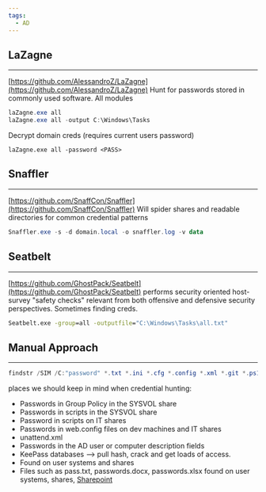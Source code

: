 ```yaml
---
tags:
  - AD
---
```

## LaZagne
---
[https://github.com/AlessandroZ/LaZagne](https://github.com/AlessandroZ/LaZagne)
Hunt for passwords stored in commonly used software.
All modules
```powershell
laZagne.exe all
laZagne.exe all -output C:\Windows\Tasks
```
Decrypt domain creds (requires current users password)
```powersehll
laZagne.exe all -password <PASS>
```
## Snaffler
---
[https://github.com/SnaffCon/Snaffler](https://github.com/SnaffCon/Snaffler)
Will spider shares and readable directories for common credential patterns
```PowerShell
Snaffler.exe -s -d domain.local -o snaffler.log -v data
```
## Seatbelt
---
[https://github.com/GhostPack/Seatbelt](https://github.com/GhostPack/Seatbelt)
performs security oriented host-survey "safety checks" relevant from both offensive and defensive security perspectives. Sometimes finding creds.
```bat
Seatbelt.exe -group=all -outputfile="C:\Windows\Tasks\all.txt"
```

## Manual Approach
---
```powershell
findstr /SIM /C:"password" *.txt *.ini *.cfg *.config *.xml *.git *.ps1 *.yml
```
places we should keep in mind when credential hunting:

- Passwords in Group Policy in the SYSVOL share
- Passwords in scripts in the SYSVOL share
- Password in scripts on IT shares
- Passwords in web.config files on dev machines and IT shares
- unattend.xml
- Passwords in the AD user or computer description fields
- KeePass databases --> pull hash, crack and get loads of access.
- Found on user systems and shares
- Files such as pass.txt, passwords.docx, passwords.xlsx found on user systems, shares, [Sharepoint](https://www.microsoft.com/en-us/microsoft-365/sharepoint/collaboration)